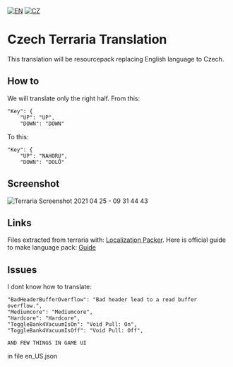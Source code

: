[![EN](https://user-images.githubusercontent.com/63237821/79049526-7d3c6b80-7c24-11ea-8fa7-c25f78decb21.png)](https://github.com/miraficus/CzechTerrariaTranslation) 
[![CZ](https://user-images.githubusercontent.com/63237821/79049510-6138ca00-7c24-11ea-81e2-6fe75542a453.png)](https://github.com/miraficus/CzechTerrariaTranslation/blob/master/CZREADME.md)

# Czech Terraria Translation
This translation will be resourcepack replacing English language to Czech.

## How to

We will translate only the right half.
From this:
```  
"Key": {
	"UP": "UP",
	"DOWN": "DOWN"
```
To this:
```  
"Key": {
	"UP": "NAHORU",
	"DOWN": "DOLŮ"
```

## Screenshot

![Terraria Screenshot 2021 04 25 - 09 31 44 43](https://user-images.githubusercontent.com/63237821/115984792-314b3300-a5a9-11eb-84eb-69a0814f370b.png)

## Links
Files extracted from terraria with: [Localization Packer](https://forums.terraria.org/index.php?threads/localization-packer-unpack-and-repack-terraria-translation-files.61972/).
Here is official guide to make language pack: [Guide](https://forums.terraria.org/index.php?threads/the-ultimate-guide-to-content-creation-and-use-for-the-terraria-workshop.100652/#languagepack)

## Issues

I dont know how to translate:

```
"BadHeaderBufferOverflow": "Bad header lead to a read buffer overflow.",
"Mediumcore": "Mediumcore",
"Hardcore": "Hardcore",
"ToggleBank4VacuumIsOn": "Void Pull: On",
"ToggleBank4VacuumIsOff": "Void Pull: Off",

AND FEW THINGS IN GAME UI
```
in file en_US.json
